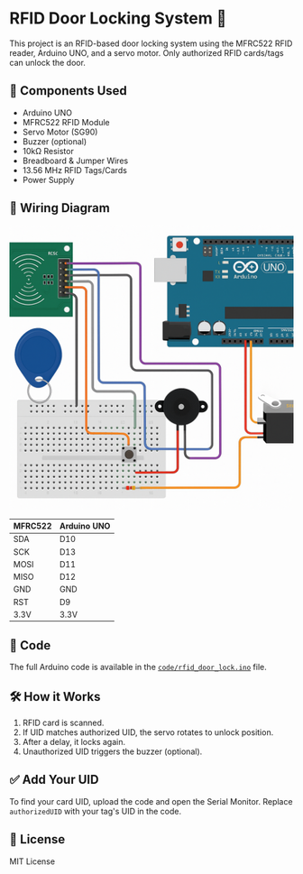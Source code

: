 # RFID Door Locking System 🔐

This project is an RFID-based door locking system using the MFRC522 RFID reader, Arduino UNO, and a servo motor. Only authorized RFID cards/tags can unlock the door.

## 🧰 Components Used

- Arduino UNO
- MFRC522 RFID Module
- Servo Motor (SG90)
- Buzzer (optional)
- 10kΩ Resistor
- Breadboard & Jumper Wires
- 13.56 MHz RFID Tags/Cards
- Power Supply

## 🔌 Wiring Diagram

![Wiring Diagram](images/wiring_diagram.png)

| MFRC522 | Arduino UNO |
|---------|-------------|
| SDA     | D10         |
| SCK     | D13         |
| MOSI    | D11         |
| MISO    | D12         |
| GND     | GND         |
| RST     | D9          |
| 3.3V    | 3.3V        |

## 💾 Code

The full Arduino code is available in the [`code/rfid_door_lock.ino`](code/rfid_door_lock.ino) file.

## 🛠️ How it Works

1. RFID card is scanned.
2. If UID matches authorized UID, the servo rotates to unlock position.
3. After a delay, it locks again.
4. Unauthorized UID triggers the buzzer (optional).

## ✅ Add Your UID

To find your card UID, upload the code and open the Serial Monitor. Replace `authorizedUID` with your tag's UID in the code.

## 📄 License

MIT License
